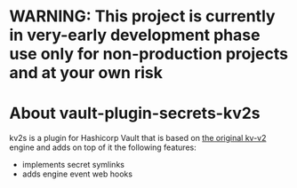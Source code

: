 # WARNING: This project is currently in very-early development phase use only for non-production projects and at your own risk

# About vault-plugin-secrets-kv2s
kv2s is a plugin for Hashicorp Vault that is based on [the original kv-v2](https://github.com/hashicorp/vault-plugin-secrets-kv/tree/main) engine and adds on top of it the following features:
* implements secret symlinks
* adds engine event web hooks
